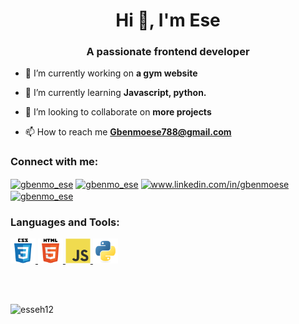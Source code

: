 <h1 align="center">Hi 👋, I'm Ese</h1>
<h3 align="center">A passionate frontend developer</h3>

- 🔭 I’m currently working on **a gym website**

- 🌱 I’m currently learning **Javascript, python.**

- 👯 I’m looking to collaborate on **more projects**

- 📫 How to reach me **Gbenmoese788@gmail.com**

<h3 align="left">Connect with me:</h3>
<p align="left">
<a href="https://codepen.io/gbenmo_ese" target="blank"><img align="center" src="https://raw.githubusercontent.com/rahuldkjain/github-profile-readme-generator/master/src/images/icons/Social/codepen.svg" alt="gbenmo_ese" height="30" width="40" /></a>
<a href="https://twitter.com/gbenmo_ese" target="blank"><img align="center" src="https://raw.githubusercontent.com/rahuldkjain/github-profile-readme-generator/master/src/images/icons/Social/twitter.svg" alt="gbenmo_ese" height="30" width="40" /></a>
<a href="https://linkedin.com/in/www.linkedin.com/in/gbenmoese" target="blank"><img align="center" src="https://raw.githubusercontent.com/rahuldkjain/github-profile-readme-generator/master/src/images/icons/Social/linked-in-alt.svg" alt="www.linkedin.com/in/gbenmoese" height="30" width="40" /></a>
<a href="https://instagram.com/gbenmo_ese" target="blank"><img align="center" src="https://raw.githubusercontent.com/rahuldkjain/github-profile-readme-generator/master/src/images/icons/Social/instagram.svg" alt="gbenmo_ese" height="30" width="40" /></a>
</p>

<h3 align="left">Languages and Tools:</h3>
<p align="left"> <a href="https://www.w3schools.com/css/" target="_blank" rel="noreferrer"> <img src="https://raw.githubusercontent.com/devicons/devicon/master/icons/css3/css3-original-wordmark.svg" alt="css3" width="40" height="40"/> </a> <a href="https://www.w3.org/html/" target="_blank" rel="noreferrer"> <img src="https://raw.githubusercontent.com/devicons/devicon/master/icons/html5/html5-original-wordmark.svg" alt="html5" width="40" height="40"/> </a> <a href="https://developer.mozilla.org/en-US/docs/Web/JavaScript" target="_blank" rel="noreferrer"> <img src="https://raw.githubusercontent.com/devicons/devicon/master/icons/javascript/javascript-original.svg" alt="javascript" width="40" height="40"/> </a> <a href="https://www.python.org" target="_blank" rel="noreferrer"> <img src="https://raw.githubusercontent.com/devicons/devicon/master/icons/python/python-original.svg" alt="python" width="40" height="40"/> </a> </p>
<br/><br/>
<p><img align="left" src="https://github-readme-stats.vercel.app/api/top-langs?username=esseh12&show_icons=true&locale=en&layout=compact" alt="esseh12" /></p>
<!-- <br/>
<br/><br/><br/>
<br/>
<br/><br/> -->
<!-- <p><img align="center" src="https://github-readme-streak-stats.herokuapp.com/?user=esseh12&" alt="esseh12" /></p> -->


<!---
Esseh12/Esseh12 is a ✨ special ✨ repository because its `README.md` (this file) appears on your GitHub profile.
You can click the Preview link to take a look at your changes.
--->
